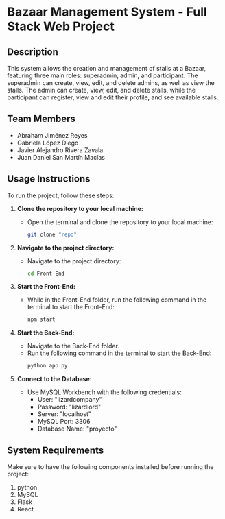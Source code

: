 # Bazaar Management System - Full Stack Web Project

## Description
This system allows the creation and management of stalls at a Bazaar, featuring three main roles: superadmin, admin, and participant. The superadmin can create, view, edit, and delete admins, as well as view the stalls. The admin can create, view, edit, and delete stalls, while the participant can register, view and edit their profile, and see available stalls.

## Team Members
- Abraham Jiménez Reyes
- Gabriela López Diego
- Javier Alejandro Rivera Zavala
- Juan Daniel San Martín Macías

## Usage Instructions
To run the project, follow these steps:

1. **Clone the repository to your local machine:**
   - Open the terminal and clone the repository to your local machine:
     ```bash
     git clone "repo"
     ```

2. **Navigate to the project directory:**
   - Navigate to the project directory:
     ```bash
     cd Front-End
     ```

3. **Start the Front-End:**
   - While in the Front-End folder, run the following command in the terminal to start the Front-End:
     ```bash
     npm start
     ```

4. **Start the Back-End:**
   - Navigate to the Back-End folder.
   - Run the following command in the terminal to start the Back-End:
     ```bash
     python app.py
     ```

5. **Connect to the Database:**
   - Use MySQL Workbench with the following credentials:
     - User: "lizardcompany"
     - Password: "lizardlord"
     - Server: "localhost"
     - MySQL Port: 3306
     - Database Name: "proyecto"

## System Requirements
Make sure to have the following components installed before running the project:

1. python
2. MySQL
3. Flask
4. React
